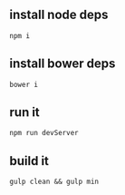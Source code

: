 ## install node deps

`npm i`

## install bower deps

`bower i`

## run it

`npm run devServer`

## build it

`gulp clean && gulp min`